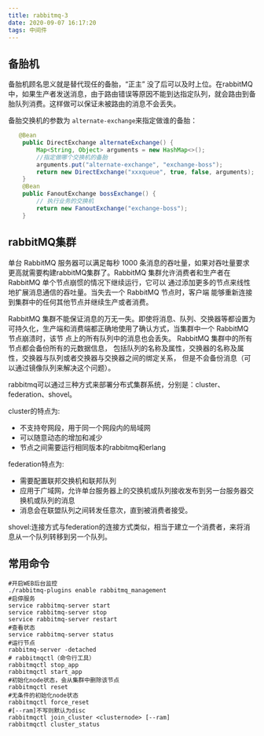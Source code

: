 ```yaml
---
title: rabbitmq-3
date: 2020-09-07 16:17:20
tags: 中间件
---
```


## 备胎机

备胎机顾名思义就是替代现任的备胎，“正主” 没了后可以及时上位。在rabbitMQ中，如果生产者发送消息，由于路由错误等原因不能到达指定队列，就会路由到备胎队列消费。这样做可以保证未被路由的消息不会丢失。

<!--more-->

备胎交换机的参数为 `alternate-exchange`来指定做谁的备胎：

```java
   @Bean
    public DirectExchange alternateExchange() {
        Map<String, Object> arguments = new HashMap<>();
        //指定做哪个交换机的备胎
        arguments.put("alternate-exchange", "exchange-boss");
        return new DirectExchange("xxxqueue", true, false, arguments);
    }
    @Bean
    public FanoutExchange bossExchange() {
        // 执行业务的交换机
        return new FanoutExchange("exchange-boss");
    }

```

## rabbitMQ集群

单台 RabbitMQ 服务器可以满足每秒 1000 条消息的吞吐量，如果对吞吐量要求更高就需要构建rabbitMQ集群了。RabbitMQ 集群允许消费者和生产者在 RabbitMQ 单个节点崩惯的情况下继续运行，它可以 通过添加更多的节点来线性地扩展消息通信的吞吐量。当失去一个 RabbitMQ 节点时，客户端 能够重新连接到集群中的任何其他节点并继续生产或者消费。

RabbitMQ 集群不能保证消息的万无一失。即使将消息、队列、交换器等都设置为可持久化，生产端和消费端都正确地使用了确认方式，当集群中一个 RabbitMQ 节点崩溃时，该节 点上的所有队列中的消息也会丢失。 RabbitMQ 集群中的所有节点都会备份所有的元数据信息， 包括队列的名称及属性，交换器的名称及属性，交换器与队列或者交换器与交换器之间的绑定关系， 但是不会备份消息（可以通过镜像队列来解决这个问题）。

rabbitmq可以通过三种方式来部署分布式集群系统，分别是：cluster、federation、shovel。

cluster的特点为:

- 不支持夸网段，用于同一个网段内的局域网
- 可以随意动态的增加和减少
- 节点之间需要运行相同版本的rabbitmq和erlang

federation特点为:

- 需要配置联邦交换机和联邦队列
- 应用于广域网，允许单台服务器上的交换机或队列接收发布到另一台服务器交换机或队列的消息
- 消息会在联盟队列之间转发任意次，直到被消费者接受。

shovel:连接方式与federation的连接方式类似，相当于建立一个消费者，来将消息从一个队列转移到另一个队列。

## 常用命令

```
#开启WEB后台监控
./rabbitmq-plugins enable rabbitmq_management
#启停服务
service rabbitmq-server start
service rabbitmq-server stop
service rabbitmq-server restart
#查看状态
service rabbitmq-server status
#运行节点
rabbitmq-server -detached
# rabbitmqctl（命令行工具）
rabbitmqctl stop_app
rabbitmqctl start_app
#初始化node状态，会从集群中删除该节点
rabbitmqctl reset
#无条件的初始化node状态
rabbitmqctl force_reset
#[--ram]不写则默认为disc
rabbitmqctl join_cluster <clusternode> [--ram]
rabbitmqctl cluster_status

```

